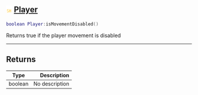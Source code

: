 ## ![shared](.gitbook/assets/shared.png) [Player](home/Player)



```lua
boolean Player:isMovementDisabled()
```

Returns true if the player movement is disabled


------
## Returns

| Type   | Description |
| ------ | ----------: |
| boolean | No description |

